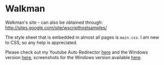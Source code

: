 Walkman
=======

Walkman's site - can also be obtained through: http://sites.google.com/site/wscripthostsamples/

The style sheet that is embedded in almost all pages is `main.css`. I am new to CSS, so any help is appreciated.

Please check out my Youtube Auto Redirector <a href="http://walkman100.github.io/Walkman/youtube-video-stuff.htm">here</a> and the Windows version [here](http://github.com/Walkman100/YTVL/releases/latest), screenshots for the Windows version available <a href="http://walkman100.github.io/Walkman/YTVL/">here</a>.